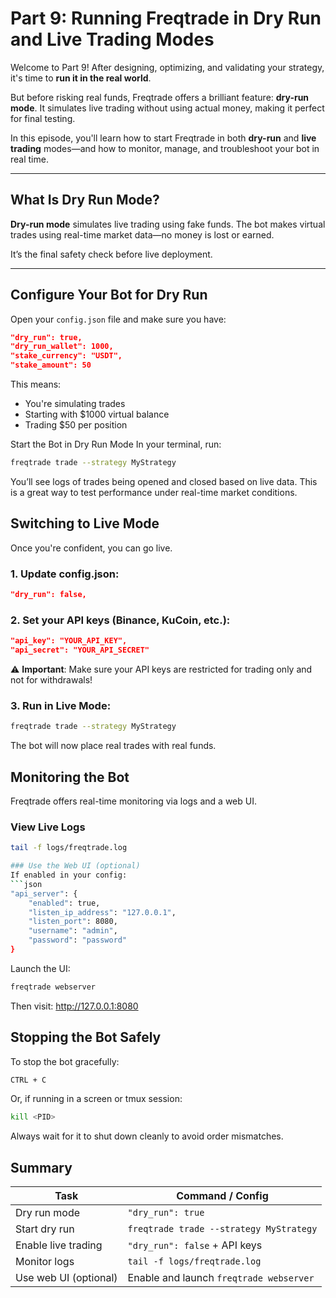 # Part 9: Running Freqtrade in Dry Run and Live Trading Modes

Welcome to Part 9! After designing, optimizing, and validating your strategy, it's time to **run it in the real world**.

But before risking real funds, Freqtrade offers a brilliant feature: **dry-run mode**. It simulates live trading without using actual money, making it perfect for final testing.

In this episode, you'll learn how to start Freqtrade in both **dry-run** and **live trading** modes—and how to monitor, manage, and troubleshoot your bot in real time.

---

## What Is Dry Run Mode?

**Dry-run mode** simulates live trading using fake funds. The bot makes virtual trades using real-time market data—no money is lost or earned.

It’s the final safety check before live deployment.

---

## Configure Your Bot for Dry Run

Open your `config.json` file and make sure you have:

```json
"dry_run": true,
"dry_run_wallet": 1000,
"stake_currency": "USDT",
"stake_amount": 50
```
This means:

- You're simulating trades
- Starting with $1000 virtual balance
- Trading $50 per position

Start the Bot in Dry Run Mode
In your terminal, run:

```bash
freqtrade trade --strategy MyStrategy
```
You’ll see logs of trades being opened and closed based on live data. This is a great way to test performance under real-time market conditions.

## Switching to Live Mode
Once you're confident, you can go live.

### 1. Update config.json:
```json
"dry_run": false,
```

### 2. Set your API keys (Binance, KuCoin, etc.):
```json
"api_key": "YOUR_API_KEY",
"api_secret": "YOUR_API_SECRET"
```
⚠️ **Important**: Make sure your API keys are restricted for trading only and not for withdrawals!

### 3. Run in Live Mode:
```bash
freqtrade trade --strategy MyStrategy
```
The bot will now place real trades with real funds.

## Monitoring the Bot
Freqtrade offers real-time monitoring via logs and a web UI.

### View Live Logs
```bash
tail -f logs/freqtrade.log

### Use the Web UI (optional)
If enabled in your config:
```json
"api_server": {
    "enabled": true,
    "listen_ip_address": "127.0.0.1",
    "listen_port": 8080,
    "username": "admin",
    "password": "password"
}
```
Launch the UI:

```bash
freqtrade webserver
```
Then visit:
http://127.0.0.1:8080

## Stopping the Bot Safely
To stop the bot gracefully:

```bash
CTRL + C
```
Or, if running in a screen or tmux session:

```bash
kill <PID>
```

Always wait for it to shut down cleanly to avoid order mismatches.

## Summary
| Task                  | Command / Config                        |
| --------------------- | --------------------------------------- |
| Dry run mode          | `"dry_run": true`                       |
| Start dry run         | `freqtrade trade --strategy MyStrategy` |
| Enable live trading   | `"dry_run": false` + API keys           |
| Monitor logs          | `tail -f logs/freqtrade.log`            |
| Use web UI (optional) | Enable and launch `freqtrade webserver` |
